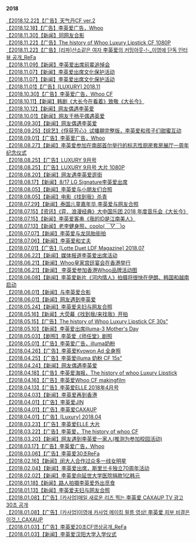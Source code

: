 **2018**                   

[【2018.12.22】【广告】天气丹CF ver.2](http://t.cn/E492mIf?m=4320128257033048&u=3965220781)                   
[【2018.12.18】【广告】李英爱广告，Whoo](https://weibo.com/6493535909/Im8gNwRtb)                             
[【2018.11.30】【新闻】同网友合影](https://weibo.com/ttarticle/p/show?id=2309404397312532152345)           
[【2018.11.22】【广告】The history of Whoo Luxury Lipstick CF 1080P](http://t.cn/E23dnSs?m=4309143344677682&u=3965220781)          
[【2018.11.22】【广告】[리파]산소같은 여자 李英爱의 커밍아웃-!-_이영애 단독 인터뷰 공개_ReFa](http://t.cn/AiEMNRha?m=4414716144829651&u=6493535909)            
[【2018.11.09】【新闻】李英爱出席前辈追悼会](http://t.cn/EAGzLOa?m=4304384617766221&u=3965220781)            
[【2018.11.07】【新闻】李英爱出席文化保护活动](https://tieba.baidu.com/p/6168875685)              
[【2018.11.07】【新闻】李英爱出席文化保护活动](http://t.cn/EAwoVsy?m=4304060377120518&u=3965220781)           
[【2018.11.01】【广告】[LUXURY] 2018.11](https://weibo.com/6493535909/I6iyEDsfj)                   
[【2018.10.30】【广告】李英爱广告，Whoo CF](http://t.cn/Ew74vSU?m=4300901906984369&u=3965220781)            
[【2018.10.11】【新闻】韩剧《大长今在看着》致敬《大长今》](http://t.cn/EIdeArY?m=4347332415323300&u=6493535909)         
[【2018.10.12】【新闻】网友偶遇李英爱](https://weibo.com/ttarticle/p/show?id=2309404397315623354806)           
[【2018.10.01】【新闻】网友于杨平偶遇英爱](https://weibo.com/ttarticle/p/show?id=2309404397316520935544)          
[【2018.09.30】【新闻】网友偶遇李英爱](https://weibo.com/3965220781/IekjmxKJW)                                 
[【2018.09.25】【综艺】《俘获芳心》试播期完整版，李英爱和孩子们甜蜜互动](http://t.cn/EVsuDDA?m=4342241638184879&u=6493535909)          
[【2018.09.01】【广告】李英爱广告，Whoo](https://weibo.com/6493535909/Im05Q3kRk)                      
[【2018.08.27】【新闻】李英爱参加在南部首尔举行的标志性厨房套房展厅一周年纪念仪式](https://weibo.com/ttarticle/p/show?id=2309404397317401739535)       
[【2018.08.25】【广告】LUXURY 9月号](https://weibo.com/ttarticle/p/show?id=2309404397318219628709)                
[【2018.08.25】【广告】LUXURY 9月号 大片 1080P](http://t.cn/Rkn8uD1?m=4276909950905346&u=3965220781)         
[【2018.08.20】【新闻】网友遇李英爱逛街](https://weibo.com/ttarticle/p/show?id=2309404397319159152644)         
[【2018.08.17】【新闻】8/17 LG Signature李英爱出席](http://t.cn/RknU0Et?m=4276877004634213&u=3965220781)      
[【2018.08.05】【新闻】李英爱与小朋友们合照](https://weibo.com/ttarticle/p/show?id=2309404397319897350289)              
[【2018.08.05】【新闻】电影《找到我》杀青](https://weibo.com/ttarticle/p/show?id=2309404397320295809442)                  
[【2018.07.29】【新闻】泰国儿童嘉年华,李英爱与网友合照](https://weibo.com/ttarticle/p/show?id=2309404397320761377057)        
[【2018.07.15】【资讯】《弈．浪漫经典》大中国乐团 2018 年度音乐会《大长今》](https://www.bilibili.com/video/BV1Ui4y1471g/)               
[【2018.07.15】【新闻】李英爱客串《我的ID是江南美人》](http://t.cn/EorbLXI?m=4370455710248867&u=6493535909)         
[【2018.07.13】【新闻】老李健身照，coolo(*￣▽￣*)o ](https://weibo.com/ttarticle/p/show?id=2309404398055616020788)                
[【2018.07.07】【新闻】李英爱与龙凤胎街拍](https://weibo.com/ttarticle/p/show?id=2309404398057557983704)          
[【2018.07.06】【新闻】李英爱和丈夫](https://weibo.com/ttarticle/p/show?id=2309404398058023551065)            
[【2018.07.01】【广告】[Lotte Duet LDF Magazine] 2018.07](https://weibo.com/6493535909/I6ixFtgng)               
[【2018.06.22】【新闻】媒体报道李英爱出席活动](http://t.cn/ESL28hh?m=4366039825242263&u=6493535909)       
[【2018.06.21】【新闻】Whoo皇家宫廷宴会在香港举行](http://t.cn/ESP6HkG?m=4365708504261736&u=6493535909)       
[【2018.06.21】【新闻】 李英爱参加香港Whoo品牌活动图](https://weibo.com/ttarticle/p/show?id=2309404398059877433584)         
[【2018.06.08】【新闻】李英爱新片《河内情人》拍摄将很快在伊朗、韩国和越南启动](https://weibo.com/ttarticle/p/show?id=2309404398060628213788)   
[【2018.06.01】【新闻】与李英爱合影](https://weibo.com/ttarticle/p/show?id=2309404398061278331132)        
[【2018.06.01】【新闻】网友遇到李英爱](https://weibo.com/ttarticle/p/show?id=2309404398061605486639)       
[【2018.05.24】【新闻】李英爱夫妇与网友合照](https://weibo.com/ttarticle/p/show?id=2309404398062180106389)            
[【2018.05.16】【新闻】大荧幕《找到我/来找我》开拍](https://weibo.com/ttarticle/p/show?id=2309404398062700200365)       
[【2018.05.15】【广告】The history of Whoo Luxury Lipstick CF 30s"](http://t.cn/R3SPGs0?m=4240027443557618&u=3965220781)            
[【2018.05.10】【新闻】李英爱出席illuma-3 Mother's Day](https://weibo.com/ttarticle/p/show?id=2309404398409623667030)              
[【2018.05.03】【剧照】李英爱《师任堂》剧照](https://weibo.com/ttarticle/p/show?id=2309404398410483499148)                   
[【2018.05.01】【广告】李英爱广告，illuma奶粉](https://weibo.com/6493535909/IlPukgWke)                                      
[【2018.04.26】【广告】李英爱Kyowon Ad 全身照](https://weibo.com/ttarticle/p/show?id=2309404398411313971469)                    
[【2018.04.25】【广告】李英爱illuma 奶粉 CF 15s"](http://t.cn/RutB2M9?m=4232669472234556&u=3965220781)    
[【2018.04.24】【新闻】网友偶遇李英爱](https://weibo.com/ttarticle/p/show?id=2309404398412177998158)           
[【2018.04.18】【广告】李英爱海报，The history of whoo Luxury Lipstick](https://weibo.com/ttarticle/p/show?id=2309404398413297877233)     
[【2018.04.16】【广告】李英爱Whoo CF makingfilm](http://t.cn/RmQbODI?m=4229495072140701&u=3965220781)         
[【2018.04.13】【广告】李英爱ELLE 2018年4月号](https://weibo.com/ttarticle/p/show?id=2309404398414828798125)              
[【2018.04.03】【新闻】李英爱再到香港](http://t.cn/ESvLbfP?m=4365659871592637&u=6493535909)          
[【2018.04.01】【广告】李英爱JIN](https://weibo.com/ttarticle/p/show?id=2309404398415604744722)           
[【2018.04.01】【广告】李英爱CAXAUP](https://weibo.com/ttarticle/p/show?id=2309404398416225501393)        
[【2018.04.01】【广告】[Luxury] 2018.04](https://weibo.com/6493535909/I6ivYh2YM)                 
[【2018.03.23】【广告】李英爱ELLE 大片](http://t.cn/RnSPUJp?m=4220671984686880&u=3965220781)                
[【2018.03.22】【广告】李英爱，The history of whoo CF](http://t.cn/Rn6FGBb?m=4220415033333065&u=3965220781)                            
[【2018.03.20】【新闻】网友遇到李英爱一家人(推测为参加校园活动)](https://weibo.com/ttarticle/p/show?id=2309404398417194385804)              
[【2018.03.17】【广告】李英爱广告，Whoo](https://weibo.com/6493535909/IlGjSC6Ot)                     
[【2018.03.06】【广告】李英爱30초ReFa](https://weibo.com/6493535909/I6aMz2gnY)              
[【2018.02.16】【新闻】闵大人合作过众多一线女明星](http://t.cn/E9GRm3g?m=4374170186482424&u=6493535909)       
[【2018.02.04】【新闻】李英爱出席，斯里兰卡独立70周年活动](https://weibo.com/ttarticle/p/show?id=2309404398772602929542)                 
[【2018.02.02】【新闻】李英爱向延世大学医院捐款1亿韩元](https://weibo.com/ttarticle/p/show?id=2309404398773181743383)             
[【2018.01.18】【新闻】路人拍摄李英爱外出觅食](https://weibo.com/ttarticle/p/show?id=2309404398773643116807)        
[【2018.01.13】【新闻】李英爱夫妇与网友合照](https://weibo.com/ttarticle/p/show?id=2309404398774054158399)        
[【2018.01.08】【广告】[카사업]매일 새로운 리즈 찍는 李英爱 CAXAUP TV 광고 30초 공개 ](https://weibo.com/6493535909/I75atntVg)       
[【2018.01.08】【广告】[카사업]이영애 카사업 메이킹 필름 영상! 李英爱 피부 비결은 이것_!_CAXAUP](https://weibo.com/6493535909/I756TuxzR)      
[【2018.01.03】【广告】李英爱20초CF영상공개_ReFa](https://weibo.com/6493535909/I6aJVDJij)                        
[【2018.01.03】【新闻】李英爱汉阳大学入学仪式](https://weibo.com/ttarticle/p/show?id=2309404398775400530129)           
